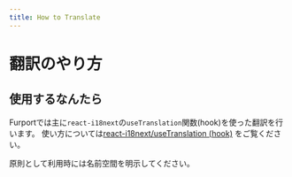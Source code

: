 ```yaml
---
title: How to Translate
---
```

# 翻訳のやり方
## 使用するなんたら
Furportでは主に`react-i18next`の`useTranslation`関数(hook)を使った翻訳を行います。
使い方については[react-i18next/useTranslation (hook)](https://react.i18next.com/latest/usetranslation-hook) をご覧ください。

原則として利用時には名前空間を明示してください。